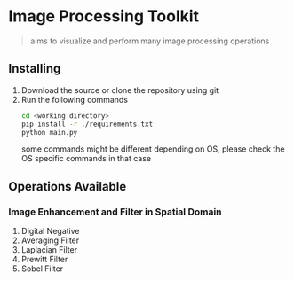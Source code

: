 # Image Processing Toolkit
> aims to visualize and perform many image processing operations

## Installing
1. Download the source or clone the repository using git
2. Run the following commands
    ```bash
    cd <working directory>
    pip install -r ./requirements.txt
    python main.py
    ```
    some commands might be different depending on OS, please check the OS specific commands in that case

## Operations Available
### Image Enhancement and Filter in Spatial Domain
1. Digital Negative
2. Averaging Filter
3. Laplacian Filter
4. Prewitt Filter
5. Sobel Filter